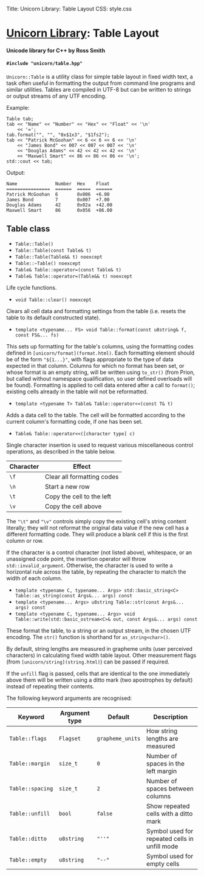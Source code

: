 Title: Unicorn Library: Table Layout
CSS: style.css

# [Unicorn Library](index.html): Table Layout #

#### Unicode library for C++ by Ross Smith ####

#### `#include "unicorn/table.hpp"` ####

`Unicorn::Table` is a utility class for simple table layout in fixed width
text, a task often useful in formatting the output from command line programs
and similar utilities. Tables are compiled in UTF-8 but can be written to
strings or output streams of any UTF encoding.

Example:

    Table tab;
    tab << "Name" << "Number" << "Hex" << "Float" << '\n'
        << '=';
    tab.format("", "", "0x$1x3", "$1fs2");
    tab << "Patrick McGoohan" << 6 << 6 << 6 << '\n'
        << "James Bond" << 007 << 007 << 007 << '\n'
        << "Douglas Adams" << 42 << 42 << 42 << '\n'
        << "Maxwell Smart" << 86 << 86 << 86 << '\n';
    std::cout << tab;

Output:

    Name              Number  Hex    Float
    ================  ======  =====  ======
    Patrick McGoohan  6       0x006  +6.00
    James Bond        7       0x007  +7.00
    Douglas Adams     42      0x02a  +42.00
    Maxwell Smart     86      0x056  +86.00

## Table class ##

* `Table::Table()`
* `Table::Table(const Table& t)`
* `Table::Table(Table&& t) noexcept`
* `Table::~Table() noexcept`
* `Table& Table::operator=(const Table& t)`
* `Table& Table::operator=(Table&& t) noexcept`

Life cycle functions.

* `void Table::clear() noexcept`

Clears all cell data and formatting settings from the table (i.e. resets the
table to its default constructed state).

* `template <typename... FS> void Table::format(const u8string& f, const FS&... fs)`

This sets up formatting for the table's columns, using the formatting codes
defined in `[unicorn/format](format.html)`. Each formatting element should be
of the form `"${1...}"`, with flags appropriate to the type of data expected
in that column. Columns for which no format has been set, or whose format is
an empty string, will be written using `to_str()` (from Prion, but called
without namespace qualification, so user defined overloads will be found).
Formatting is applied to cell data entered after a call to `format()`;
existing cells already in the table will not be reformatted.

* `template <typename T> Table& Table::operator<<(const T& t)`

Adds a data cell to the table. The cell will be formatted according to the
current column's formatting code, if one has been set.

* `Table& Table::operator<<([character type] c)`

Single character insertion is used to request various miscellaneous control operations, as
described in the table below.

Character  | Effect
---------  | ------
`\f`       | Clear all formatting codes
`\n`       | Start a new row
`\t`       | Copy the cell to the left
`\v`       | Copy the cell above

The `"\t"` and `"\v"` controls simply copy the existing cell's string content
literally; they will not reformat the original data value if the new cell has
a different formatting code. They will produce a blank cell if this is the
first column or row.

If the character is a control character (not listed above), whitespace, or an
unassigned code point, the insertion operator will throw
`std::invalid_argument`. Otherwise, the character is used to write a
horizontal rule across the table, by repeating the character to match the
width of each column.

* `template <typename C, typename... Args> std::basic_string<C> Table::as_string(const Args&... args) const`
* `template <typename... Args> u8string Table::str(const Args&... args) const`
* `template <typename C, typename... Args> void Table::write(std::basic_ostream<C>& out, const Args&... args) const`

These format the table, to a string or an output stream, in the chosen UTF
encoding. The `str()` function is shorthand for `as_string<char>()`.

By default, string lengths are measured in grapheme units (user perceived
characters) in calculating fixed width table layout. Other measurement flags
(from `[unicorn/string](string.html)`) can be passed if required.

If the `unfill` flag is passed, cells that are identical to the one
immediately above them will be written using a ditto mark (two apostrophes by
default) instead of repeating their contents.

The following keyword arguments are recognised:

Keyword           | Argument type  | Default           | Description
-------           | -------------  | -------           | -----------
`Table::flags`    | `Flagset`      | `grapheme_units`  | How string lengths are measured
`Table::margin`   | `size_t`       | `0`               | Number of spaces in the left margin
`Table::spacing`  | `size_t`       | `2`               | Number of spaces between columns
`Table::unfill`   | `bool`         | `false`           | Show repeated cells with a ditto mark
`Table::ditto`    | `u8string`     | `"''"`            | Symbol used for repeated cells in unfill mode
`Table::empty`    | `u8string`     | `"--"`            | Symbol used for empty cells
